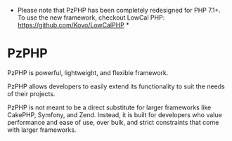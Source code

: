 * Please note that PzPHP has been completely redesigned for PHP 7.1+. To use the new framework, checkout LowCal PHP: https://github.com/Kovo/LowCalPHP *

PzPHP
======
PzPHP is powerful, lightweight, and flexible framework.

PzPHP allows developers to easily extend its functionality to suit the needs of their projects.

PzPHP is not meant to be a direct substitute for larger frameworks like CakePHP, Symfony, and Zend. Instead, it is built for developers who value performance and ease of use, over bulk, and strict constraints that come with larger frameworks.
